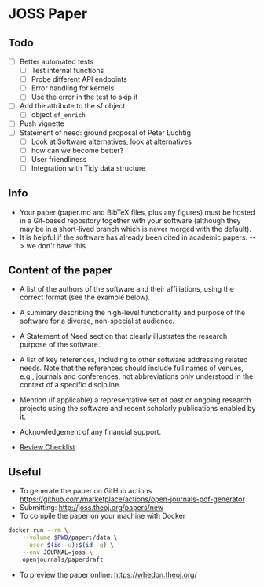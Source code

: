 # JOSS Paper

## Todo

* [ ] Better automated tests
  * [ ] Test internal functions
  * [ ] Probe different API endpoints
  * [ ] Error handling for kernels
  * [ ] Use the error in the test to skip it
* [ ] Add the attribute to the sf object
  * [ ] object `sf_enrich`
* [ ] Push vignette
* [ ] Statement of need: ground proposal of Peter Luchtig
  * [ ] Look at Software alternatives, look at alternatives
  * [ ] how can we become better?
  * [ ] User friendliness
  * [ ] Integration with Tidy data structure

## **Info**

* Your paper (paper.md and BibTeX files, plus any figures) must be hosted in a Git-based repository together with your software (although they may be in a short-lived branch which is never merged with the default).
* It is helpful if the software has already been cited in academic papers. --> we don't have this

## Content of the paper

* A list of the authors of the software and their affiliations, using the correct format (see the example below).
* A summary describing the high-level functionality and purpose of the software for a diverse, non-specialist audience.
* A Statement of Need section that clearly illustrates the research purpose of the software.
* A list of key references, including to other software addressing related needs. Note that the references should include full names of venues, e.g., journals and conferences, not abbreviations only understood in the context of a specific discipline.
* Mention (if applicable) a representative set of past or ongoing research projects using the software and recent scholarly publications enabled by it.
* Acknowledgement of any financial support.

* [Review Checklist](https://joss.readthedocs.io/en/latest/review_checklist.html)

## Useful

* To generate the paper on GitHub actions  https://github.com/marketplace/actions/open-journals-pdf-generator
* Submitting: http://joss.theoj.org/papers/new
* To compile the paper on your machine with Docker
```bash
docker run --rm \
    --volume $PWD/paper:/data \
    --user $(id -u):$(id -g) \
    --env JOURNAL=joss \
    openjournals/paperdraft
```
* To preview the paper online: https://whedon.theoj.org/
  

